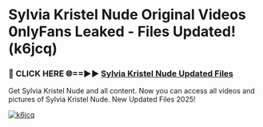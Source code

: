 # Sylvia Kristel Nude Original Videos 0nlyFans Leaked - Files Updated! (k6jcq)

<h3>🔴 CLICK HERE 🌐==►► <a href="https://tinyurl.com/4mcuefdz" rel="nofollow">Sylvia Kristel Nude Updated Files</a></h3>

Get Sylvia Kristel Nude and all content. Now you can access all videos and pictures of Sylvia Kristel Nude. New Updated Files 2025!

[![k6jcq](https://i.imgur.com/StAQSOY.gif)](https://tinyurl.com/4mcuefdz)

